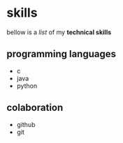# skills

bellow is a _list_ of my __technical skills__

## programming languages

- c
- java
- python

## colaboration

- github
- git

